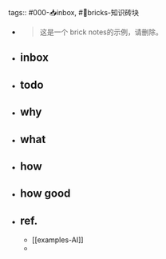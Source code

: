 tags:: #000-📥inbox, #🧱bricks-知识砖块

- > 这是一个 brick notes的示例，请删除。
- ## inbox
- ## todo
- ## why
- ## what
- ## how
- ## how good
- ## ref.
	- [[examples-AI]]
	-